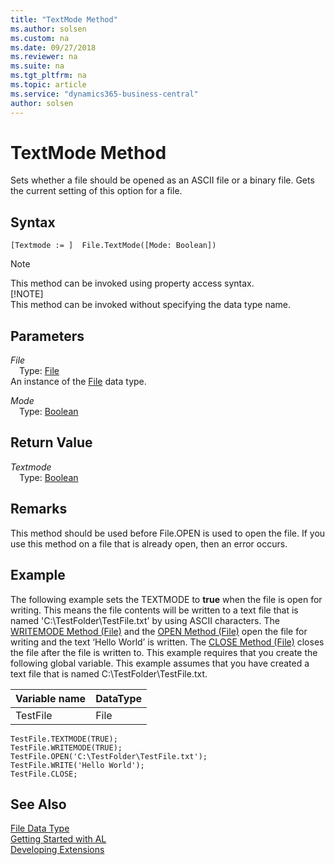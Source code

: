 ```yaml
---
title: "TextMode Method"
ms.author: solsen
ms.custom: na
ms.date: 09/27/2018
ms.reviewer: na
ms.suite: na
ms.tgt_pltfrm: na
ms.topic: article
ms.service: "dynamics365-business-central"
author: solsen
---
```

[//]: # (START>DO_NOT_EDIT)
[//]: # (IMPORTANT:Do not edit any of the content between here and the END>DO_NOT_EDIT.)
[//]: # (Any modifications should be made in the .resx files in the ModernDev repo.)
# TextMode Method
Sets whether a file should be opened as an ASCII file or a binary file. Gets the current setting of this option for a file.

## Syntax
```
[Textmode := ]  File.TextMode([Mode: Boolean])
```
> [!NOTE]  
> This method can be invoked using property access syntax.  
> [!NOTE]  
> This method can be invoked without specifying the data type name.  
## Parameters
*File*  
&emsp;Type: [File](file-data-type.md)  
An instance of the [File](file-data-type.md) data type.  

*Mode*  
&emsp;Type: [Boolean](boolean-data-type.md)  
  


## Return Value
*Textmode*  
&emsp;Type: [Boolean](boolean-data-type.md)  
  


[//]: # (IMPORTANT: END>DO_NOT_EDIT)

## Remarks  
 This method should be used before File.OPEN is used to open the file. If you use this method on a file that is already open, then an error occurs.  
  
## Example  
 The following example sets the TEXTMODE to **true** when the file is open for writing. This means the file contents will be written to a text file that is named 'C:\\TestFolder\\TestFile.txt' by using ASCII characters. The [WRITEMODE Method \(File\)](devenv-WRITEMODE-Method-File.md) and the [OPEN Method \(File\)](devenv-OPEN-Method-File.md) open the file for writing and the text ‘Hello World’ is written. The [CLOSE Method \(File\)](devenv-CLOSE-Method-File.md) closes the file after the file is written to. This example requires that you create the following global variable. This example assumes that you have created a text file that is named C:\\TestFolder\\TestFile.txt.  
  
|Variable name|DataType|  
|-------------------|--------------|  
|TestFile|File|  
  
```  
TestFile.TEXTMODE(TRUE);  
TestFile.WRITEMODE(TRUE);  
TestFile.OPEN('C:\TestFolder\TestFile.txt');  
TestFile.WRITE('Hello World');  
TestFile.CLOSE;  
```  
  

## See Also
[File Data Type](file-data-type.md)  
[Getting Started with AL](../devenv-get-started.md)  
[Developing Extensions](../devenv-dev-overview.md)